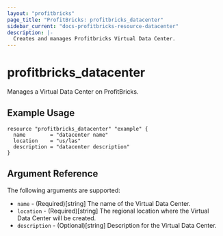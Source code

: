 ```yaml
---
layout: "profitbricks"
page_title: "ProfitBricks: profitbricks_datacenter"
sidebar_current: "docs-profitbricks-resource-datacenter"
description: |-
  Creates and manages Profitbricks Virtual Data Center.
---
```


# profitbricks\_datacenter

Manages a Virtual Data Center on ProfitBricks.

## Example Usage

```hcl
resource "profitbricks_datacenter" "example" {
  name        = "datacenter name"
  location    = "us/las"
  description = "datacenter description"
}
```

## Argument Reference

The following arguments are supported:

* `name` - (Required)[string] The name of the Virtual Data Center.
* `location` - (Required)[string] The regional location where the Virtual Data Center will be created.
* `description` - (Optional)[string] Description for the Virtual Data Center.
